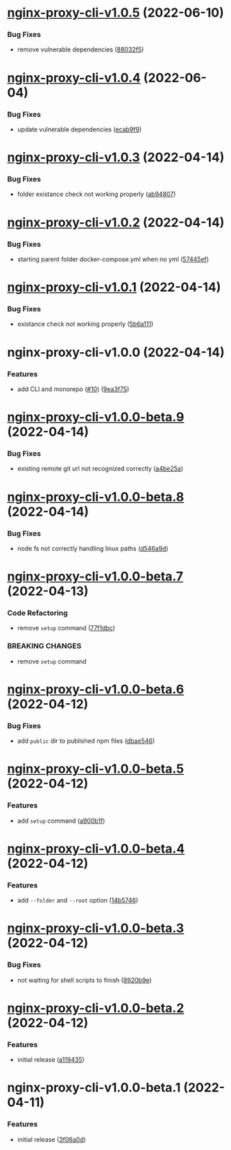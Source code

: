 # [nginx-proxy-cli-v1.0.5](https://github.com/larsrickert/nginx-proxy/compare/nginx-proxy-cli-v1.0.4...nginx-proxy-cli-v1.0.5) (2022-06-10)


### Bug Fixes

* remove vulnerable dependencies ([88032f5](https://github.com/larsrickert/nginx-proxy/commit/88032f50cddffd20440572b0a52b2d28164f9a81))

# [nginx-proxy-cli-v1.0.4](https://github.com/larsrickert/nginx-proxy/compare/nginx-proxy-cli-v1.0.3...nginx-proxy-cli-v1.0.4) (2022-06-04)


### Bug Fixes

* update vulnerable dependencies ([ecab9f9](https://github.com/larsrickert/nginx-proxy/commit/ecab9f9f14cb4e2559696b702660a0c7fea8b20c))

# [nginx-proxy-cli-v1.0.3](https://github.com/larsrickert/nginx-proxy/compare/nginx-proxy-cli-v1.0.2...nginx-proxy-cli-v1.0.3) (2022-04-14)


### Bug Fixes

* folder existance check not working properly ([ab94807](https://github.com/larsrickert/nginx-proxy/commit/ab948077df85f8e75b0c7f405256e078f0ddb8e6))

# [nginx-proxy-cli-v1.0.2](https://github.com/larsrickert/nginx-proxy/compare/nginx-proxy-cli-v1.0.1...nginx-proxy-cli-v1.0.2) (2022-04-14)


### Bug Fixes

* starting parent folder docker-compose.yml when no yml ([57445ef](https://github.com/larsrickert/nginx-proxy/commit/57445ef4fdea7d4b07eee8bda18aa0c264c8c6f4))

# [nginx-proxy-cli-v1.0.1](https://github.com/larsrickert/nginx-proxy/compare/nginx-proxy-cli-v1.0.0...nginx-proxy-cli-v1.0.1) (2022-04-14)


### Bug Fixes

* existance check not working properly ([5b6a111](https://github.com/larsrickert/nginx-proxy/commit/5b6a1114d1706df644bc3b6d0d1b3bedf9efaf9a))

# nginx-proxy-cli-v1.0.0 (2022-04-14)


### Features

* add CLI and monorepo ([#10](https://github.com/larsrickert/nginx-proxy/issues/10)) ([9ea3f75](https://github.com/larsrickert/nginx-proxy/commit/9ea3f75533b8e227be9b4ba323e4862e4c8757df))

# [nginx-proxy-cli-v1.0.0-beta.9](https://github.com/larsrickert/nginx-proxy/compare/nginx-proxy-cli-v1.0.0-beta.8...nginx-proxy-cli-v1.0.0-beta.9) (2022-04-14)


### Bug Fixes

* existing remote git url not recognized correctly ([a4be25a](https://github.com/larsrickert/nginx-proxy/commit/a4be25a3577e166a365d3647936833ab32da9c7b))

# [nginx-proxy-cli-v1.0.0-beta.8](https://github.com/larsrickert/nginx-proxy/compare/nginx-proxy-cli-v1.0.0-beta.7...nginx-proxy-cli-v1.0.0-beta.8) (2022-04-14)


### Bug Fixes

* node fs not correctly handling linux paths ([d546a9d](https://github.com/larsrickert/nginx-proxy/commit/d546a9dad8331213619a079746873867548631d5))

# [nginx-proxy-cli-v1.0.0-beta.7](https://github.com/larsrickert/nginx-proxy/compare/nginx-proxy-cli-v1.0.0-beta.6...nginx-proxy-cli-v1.0.0-beta.7) (2022-04-13)


### Code Refactoring

* remove `setup` command ([77f1dbc](https://github.com/larsrickert/nginx-proxy/commit/77f1dbc5a220d0c45a57e6ebfd6de4770e7cef30))


### BREAKING CHANGES

* remove `setup` command

# [nginx-proxy-cli-v1.0.0-beta.6](https://github.com/larsrickert/nginx-proxy/compare/nginx-proxy-cli-v1.0.0-beta.5...nginx-proxy-cli-v1.0.0-beta.6) (2022-04-12)


### Bug Fixes

* add `public` dir to published npm files ([dbae546](https://github.com/larsrickert/nginx-proxy/commit/dbae546cabae9c89686282d6012be9efe0077cf2))

# [nginx-proxy-cli-v1.0.0-beta.5](https://github.com/larsrickert/nginx-proxy/compare/nginx-proxy-cli-v1.0.0-beta.4...nginx-proxy-cli-v1.0.0-beta.5) (2022-04-12)


### Features

* add `setup` command ([a900b1f](https://github.com/larsrickert/nginx-proxy/commit/a900b1f10839396199f445f6649adf7ebfa66929))

# [nginx-proxy-cli-v1.0.0-beta.4](https://github.com/larsrickert/nginx-proxy/compare/nginx-proxy-cli-v1.0.0-beta.3...nginx-proxy-cli-v1.0.0-beta.4) (2022-04-12)


### Features

* add `--folder` and `--root` option ([14b5746](https://github.com/larsrickert/nginx-proxy/commit/14b57467b4571bf442ea1bbb7d300dab404322e1))

# [nginx-proxy-cli-v1.0.0-beta.3](https://github.com/larsrickert/nginx-proxy/compare/nginx-proxy-cli-v1.0.0-beta.2...nginx-proxy-cli-v1.0.0-beta.3) (2022-04-12)


### Bug Fixes

* not waiting for shell scripts to finish ([8920b9e](https://github.com/larsrickert/nginx-proxy/commit/8920b9ed19e5399db343e719493370774936d70c))

# [nginx-proxy-cli-v1.0.0-beta.2](https://github.com/larsrickert/nginx-proxy/compare/nginx-proxy-cli-v1.0.0-beta.1...nginx-proxy-cli-v1.0.0-beta.2) (2022-04-12)


### Features

* initial release ([a119435](https://github.com/larsrickert/nginx-proxy/commit/a1194350757e423d27c4b59b17bf1567620278bd))

# nginx-proxy-cli-v1.0.0-beta.1 (2022-04-11)


### Features

* initial release ([3f06a0d](https://github.com/larsrickert/nginx-proxy/commit/3f06a0d51b0bc43a50bb61acaebb872c890e1e2f))
